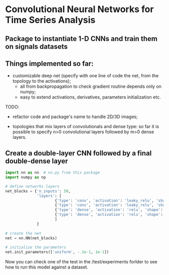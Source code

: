 # Convolutional Neural Networks for Time Series Analysis
## Package to instantiate 1-D CNNs and train them on signals datasets

## Things implemented so far: ##

- customizable deep net (specify with one line of code the net, from the topology to the activations);
  - all from backpropagation to check gradient routine depends only on numpy;
  - easy to extend activations, derivatives, parameters initialization etc.
  

TODO:

- refactor code and package's name to handle 2D/3D images;

- topologies that mix layers of convolutionals and dense type: so far it is possible to specify
  n>0 convolutional layers followed by m>0 dense layers.

## Create a double-layer CNN followed by a final double-dense layer

```python
import nn as nn  # nn.py from this package
import numpy as np

# define networks layers
net_blocks = {'n_inputs': 50, 
              'layers': [
                      {'type': 'conv', 'activation': 'leaky_relu', 'shape': (15, 2), 'stride': 3},                      
                      {'type': 'conv', 'activation': 'leaky_relu', 'shape': (30, 2), 'stride': 3},                      
                      {'type': 'dense', 'activation': 'relu', 'shape': (None, 75)},                    
                      {'type': 'dense', 'activation': 'relu', 'shape': (None, 1)}
                      ]
              }
    
# create the net    
net = nn.NN(net_blocks)
    
# initialize the parameters
net.init_parameters(['uniform', -.1e-1, 1e-1])
```

Now you can check one of the test in the /test/experiments forlder to see how to run this model against a dataset.
